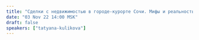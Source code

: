 ```yaml
---
title: "Сделки с недвижимостью в городе-курорте Сочи. Мифы и реальность"
date: "03 Nov 22 14:00 MSK"
draft: false
speakers: ["tatyana-kulikova"]
---
```

